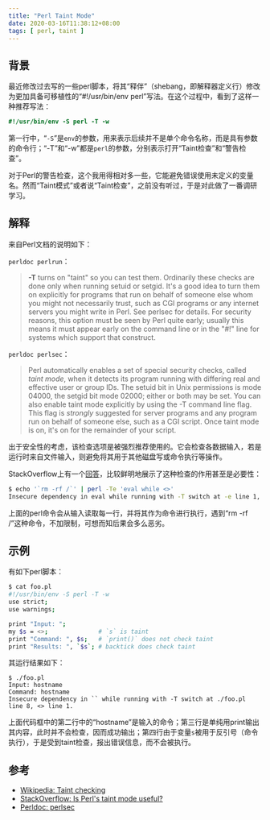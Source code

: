 ```yaml
---
title: "Perl Taint Mode"
date: 2020-03-16T11:38:12+08:00
tags: [ perl, taint ]
---
```


## 背景

最近修改过去写的一些perl脚本，将其“释伴”（shebang，即解释器定义行）修改为更加具备可移植性的“#!/usr/bin/env perl”写法。在这个过程中，看到了这样一种推荐写法：

```perl
#!/usr/bin/env -S perl -T -w
```

第一行中，“`-S`”是`env`的参数，用来表示后续并不是单个命令名称，而是具有参数的命令行；“-T”和“-w”都是`perl`的参数，分别表示打开“Taint检查”和“警告检查”。

对于Perl的警告检查，这个我用得相对多一些，它能避免错误使用未定义的变量名。然而“Taint模式”或者说“Taint检查”，之前没有听过，于是对此做了一番调研学习。

## 解释

来自Perl文档的说明如下：

`perldoc perlrun`：

> **-T**
> turns on "taint" so you can test them. Ordinarily these checks are
> done only when running setuid or setgid. It's a good idea to turn
> them on explicitly for programs that run on behalf of someone else
> whom you might not necessarily trust, such as CGI programs or any
> internet servers you might write in Perl. See perlsec for details.
> For security reasons, this option must be seen by Perl quite early;
> usually this means it must appear early on the command line or in
> the "#!" line for systems which support that construct.

`perldoc perlsec`：

> Perl automatically enables a set of special security checks, called
> *taint mode*, when it detects its program running with differing real
> and effective user or group IDs. The setuid bit in Unix permissions is
> mode 04000, the setgid bit mode 02000; either or both may be set. You
> can also enable taint mode explicitly by using the -T command line flag.
> This flag is *strongly* suggested for server programs and any program
> run on behalf of someone else, such as a CGI script. Once taint mode is
> on, it's on for the remainder of your script.

出于安全性的考虑，该检查选项是被强烈推荐使用的。它会检查各数据输入，若是运行时来自文件输入，则避免将其用于其他磁盘写或命令执行等操作。

StackOverflow上有一个[回答](https://stackoverflow.com/questions/2228457/is-perls-taint-mode-useful)，比较鲜明地展示了这种检查的作用甚至是必要性：

```sh
$ echo '`rm -rf /`' | perl -Te 'eval while <>'
Insecure dependency in eval while running with -T switch at -e line 1, <> line 1.
```

上面的perl命令会从输入读取每一行，并将其作为命令进行执行，遇到“rm -rf /”这种命令，不加限制，可想而知后果会多么恶劣。

## 示例

有如下perl脚本：

```sh
$ cat foo.pl
#!/usr/bin/env -S perl -T -w
use strict;
use warnings;

print "Input: ";
my $s = <>;              # `s` is taint
print "Command: ", $s;   # `print()` does not check taint
print "Results: ", `$s`; # backtick does check taint
```

其运行结果如下：

```
$ ./foo.pl
Input: hostname
Command: hostname
Insecure dependency in `` while running with -T switch at ./foo.pl line 8, <> line 1.
```

上面代码框中的第二行中的“hostname”是输入的命令；第三行是单纯用print输出其内容，此时并不会检查，因而成功输出；第四行由于变量`s`被用于反引号（命令执行），于是受到taint检查，报出错误信息，而不会被执行。

## 参考

* [Wikipedia: Taint checking](https://en.wikipedia.org/wiki/Taint_checking)
* [StackOverflow: Is Perl's taint mode useful?](https://stackoverflow.com/questions/2228457/is-perls-taint-mode-useful)
* [Perldoc: perlsec](https://perldoc.perl.org/perlsec.html)
